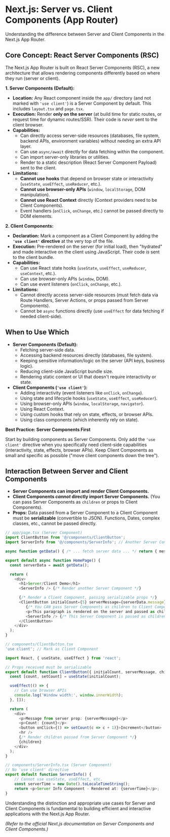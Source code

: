 # Next.js: Server vs. Client Components (App Router)

Understanding the difference between Server and Client Components in the Next.js App Router.

## Core Concept: React Server Components (RSC)

The Next.js App Router is built on React Server Components (RSC), a new architecture that allows rendering components differently based on where they run (server or client).

**1. Server Components (Default):**

*   **Location:** Any React component inside the `app/` directory (and not marked with `'use client'`) is a Server Component by default. This includes `layout.tsx` and `page.tsx`.
*   **Execution:** Render **only on the server** (at build time for static routes, or request time for dynamic routes/SSR). Their code is *never* sent to the client browser.
*   **Capabilities:**
    *   Can directly access server-side resources (databases, file system, backend APIs, environment variables) without needing an extra API layer.
    *   Can use `async/await` directly for data fetching within the component.
    *   Can import server-only libraries or utilities.
    *   Render to a static description (React Server Component Payload) sent to the client.
*   **Limitations:**
    *   **Cannot use hooks** that depend on browser state or interactivity (`useState`, `useEffect`, `useReducer`, etc.).
    *   **Cannot use browser-only APIs** (`window`, `localStorage`, DOM manipulation).
    *   **Cannot use React Context** directly (Context providers need to be Client Components).
    *   Event handlers (`onClick`, `onChange`, etc.) cannot be passed directly to DOM elements.

**2. Client Components:**

*   **Declaration:** Mark a component as a Client Component by adding the **`'use client'` directive** at the very top of the file.
*   **Execution:** Pre-rendered on the server (for initial load), then "hydrated" and made interactive on the client using JavaScript. Their code *is* sent to the client bundle.
*   **Capabilities:**
    *   Can use React state hooks (`useState`, `useEffect`, `useReducer`, `useContext`, etc.).
    *   Can use browser-only APIs (`window`, DOM).
    *   Can use event listeners (`onClick`, `onChange`, etc.).
*   **Limitations:**
    *   Cannot directly access server-side resources (must fetch data via Route Handlers, Server Actions, or props passed from Server Components).
    *   Cannot be `async` functions directly (use `useEffect` for data fetching if needed client-side).

## When to Use Which

*   **Server Components (Default):**
    *   Fetching server-side data.
    *   Accessing backend resources directly (databases, file system).
    *   Keeping sensitive information/logic on the server (API keys, business logic).
    *   Reducing client-side JavaScript bundle size.
    *   Rendering static content or UI that doesn't require interactivity or state.
*   **Client Components (`'use client'`):**
    *   Adding interactivity (event listeners like `onClick`, `onChange`).
    *   Using state and lifecycle hooks (`useState`, `useEffect`, `useReducer`).
    *   Using browser-only APIs (`window`, `localStorage`, `navigator`).
    *   Using React Context.
    *   Using custom hooks that rely on state, effects, or browser APIs.
    *   Using class components (which inherently rely on state).

**Best Practice: Server Components First**

Start by building components as Server Components. Only add the `'use client'` directive when you specifically need client-side capabilities (interactivity, state, effects, browser APIs). Keep Client Components as small and specific as possible ("move client components down the tree").

## Interaction Between Server and Client Components

*   **Server Components can import and render Client Components.**
*   **Client Components *cannot* directly import Server Components.** (You can pass Server Components as `children` or props to Client Components).
*   **Props:** Data passed from a Server Component to a Client Component must be **serializable** (convertible to JSON). Functions, Dates, complex classes, etc., cannot be passed directly.

```typescript
// app/page.tsx (Server Component)
import ClientButton from '@/components/ClientButton';
import ServerInfo from '@/components/ServerInfo'; // Another Server Component

async function getData() { /* ... fetch server data ... */ return { message: 'Hello from Server!' }; }

export default async function HomePage() {
  const serverData = await getData();

  return (
    <div>
      <h1>Server/Client Demo</h1>
      <ServerInfo /> {/* Render another Server Component */}

      {/* Render a Client Component, passing serializable props */}
      <ClientButton initialCount={5} serverMessage={serverData.message}>
         {/* You CAN pass Server Components as children to Client Components */}
         <p>This paragraph is rendered on the server and passed as children.</p>
         <ServerInfo /> {/* This Server Component is passed as children */}
      </ClientButton>
    </div>
  );
}

// components/ClientButton.tsx
'use client'; // Mark as Client Component

import React, { useState, useEffect } from 'react';

// Props received must be serializable
export default function ClientButton({ initialCount, serverMessage, children }) {
  const [count, setCount] = useState(initialCount);

  useEffect(() => {
    // Can use browser APIs
    console.log('Window width:', window.innerWidth);
  }, []);

  return (
    <div>
      <p>Message from server prop: {serverMessage}</p>
      <p>Count: {count}</p>
      <button onClick={() => setCount(c => c + 1)}>Increment</button>
      <hr />
      {/* Render children passed from Server Component */}
      {children}
    </div>
  );
}

// components/ServerInfo.tsx (Server Component)
// No 'use client' directive
export default function ServerInfo() {
    // Cannot use useState, useEffect, etc.
    const serverTime = new Date().toLocaleTimeString();
    return <p>Server Info Component - Rendered at: {serverTime}</p>;
}
```

Understanding the distinction and appropriate use cases for Server and Client Components is fundamental to building efficient and interactive applications with the Next.js App Router.

*(Refer to the official Next.js documentation on Server Components and Client Components.)*